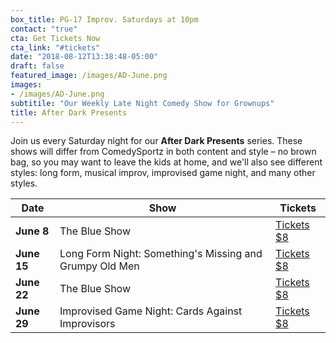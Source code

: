 ```yaml
---
box_title: PG-17 Improv. Saturdays at 10pm
contact: "true"
cta: Get Tickets Now
cta_link: "#tickets"
date: "2018-08-12T13:38:48-05:00"
draft: false
featured_image: /images/AD-June.png
images:
- /images/AD-June.png
subtitile: "Our Weekly Late Night Comedy Show for Grownups"
title: After Dark Presents
---
```


Join us every Saturday night for our **After Dark Presents** series. These shows will differ from ComedySportz in both content and style – no brown bag, so you may want to leave the kids at home, and we'll also see different styles: long form, musical improv, improvised game night, and many other styles.

<a id="tickets"></a>

| **Date** | **Show** | **Tickets** |
|----------|------|-----------------|
| **June 8**       |The Blue Show|[Tickets $8](https://squareup.com/store/CSz-SanAntonio/item/the-blue-show-june)|
| **June 15**   |Long Form Night: Something's Missing and Grumpy Old Men|[Tickets $8](https://squareup.com/store/CSz-SanAntonio/item/long-form-night-june)|
| **June 22**  |The Blue Show|[Tickets $8](https://squareup.com/store/CSz-SanAntonio/item/the-blue-show-june-1)|
| **June 29** |Improvised Game Night: Cards Against Improvisors|[Tickets $8](https://squareup.com/store/CSz-SanAntonio/item/improv-game-night-cards-against-improvisors)|
